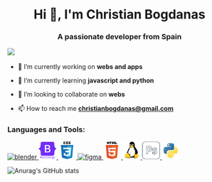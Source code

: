 <h1 align="center">Hi 👋, I'm Christian Bogdanas</h1>
<h3 align="center">A passionate developer from Spain</h3>

<img src="https://media0.giphy.com/media/v1.Y2lkPTc5MGI3NjExOGZjNG1iaGZibHd2cmRwOHVzeGFibGg4amsyeW96M3BqcTF5M3g1dyZlcD12MV9pbnRlcm5hbF9naWZfYnlfaWQmY3Q9Zw/tBxSnkhjvG3JdhWWtv/giphy.gif" width="500"/>

- 🔭 I’m currently working on **webs and apps**

- 🌱 I’m currently learning **javascript and python**

- 👯 I’m looking to collaborate on **webs**

- 📫 How to reach me **christianbogdanas@gmail.com**
<p align="left">
</p>

<h3 align="left">Languages and Tools:</h3>
<p align="left"> <a href="https://www.blender.org/" target="_blank" rel="noreferrer"> <img src="https://download.blender.org/branding/community/blender_community_badge_white.svg" alt="blender" width="40" height="40"/> </a> <a href="https://getbootstrap.com" target="_blank" rel="noreferrer"> <img src="https://raw.githubusercontent.com/devicons/devicon/master/icons/bootstrap/bootstrap-plain-wordmark.svg" alt="bootstrap" width="40" height="40"/> </a> <a href="https://www.w3schools.com/css/" target="_blank" rel="noreferrer"> <img src="https://raw.githubusercontent.com/devicons/devicon/master/icons/css3/css3-original-wordmark.svg" alt="css3" width="40" height="40"/> </a> <a href="https://www.figma.com/" target="_blank" rel="noreferrer"> <img src="https://www.vectorlogo.zone/logos/figma/figma-icon.svg" alt="figma" width="40" height="40"/> </a> <a href="https://www.w3.org/html/" target="_blank" rel="noreferrer"> <img src="https://raw.githubusercontent.com/devicons/devicon/master/icons/html5/html5-original-wordmark.svg" alt="html5" width="40" height="40"/> </a> <a href="https://www.linux.org/" target="_blank" rel="noreferrer"> <img src="https://raw.githubusercontent.com/devicons/devicon/master/icons/linux/linux-original.svg" alt="linux" width="40" height="40"/> </a> <a href="https://www.photoshop.com/en" target="_blank" rel="noreferrer"> <img src="https://raw.githubusercontent.com/devicons/devicon/master/icons/photoshop/photoshop-line.svg" alt="photoshop" width="40" height="40"/> </a> <a href="https://www.python.org" target="_blank" rel="noreferrer"> <img src="https://raw.githubusercontent.com/devicons/devicon/master/icons/python/python-original.svg" alt="python" width="40" height="40"/> </a> </p>


![Anurag's GitHub stats](https://github-readme-stats.vercel.app/api?username=0NotCris0&show_icons=true&theme=tokyonight) 
